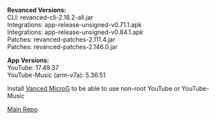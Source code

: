 **Revanced Versions:**  
CLI: revanced-cli-2.18.2-all.jar  
Integrations: app-release-unsigned-v0.71.1.apk  
Integrations: app-release-unsigned-v0.84.1.apk  
Patches: revanced-patches-2.111.4.jar  
Patches: revanced-patches-2.146.0.jar  


  
**App Versions:**  
YouTube: 17.49.37  
YouTube-Music (arm-v7a): 5.36.51  

Install [Vanced MicroG](https://github.com/inotia00/VancedMicroG/releases/latest) to be able to use non-root YouTube or YouTube-Music  

[Main Repo](https://github.com/NoName-exe/revanced-extended)  
